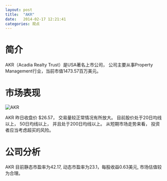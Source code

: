 ```yaml
---
layout: post
title:  "AKR"
date:   2014-02-17 12:21:41
categories: 观点
---
```


# 简介
AKR（Acadia Realty Trust）是USA著名上市公司，
公司主要从事Property Management行业，当前市值1473.57百万美元。

# 市场表现

![AKR](http://finviz.com/chart.ashx?t=AKR&ty=c&ta=1&p=d&s=l)

AKR 昨日收盘价 $26.57，
交易量较正常情况有所放大。
目前股价处于20日均线以上，
50日均线以上，
并且处于200日均线以上。
从短期市场走势来看，
投资者应当考虑超买的风险。

# 公司分析
AKR 目前静态市盈率为42.17, 动态市盈率为23.1，每股收益0.63美元,
市场估值较为合理。
